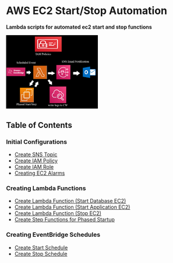 # AWS EC2 Start/Stop Automation
**Lambda scripts for automated ec2 start and stop functions**

<img src="/source/images/iam/lambda_flow.png" width=50% height=50%>
 
 
## Table of Contents
### Initial Configurations
- [Create SNS Topic]()
- [Create IAM Policy](how_to/create_iam_policy.md)
- [Create IAM Role](how_to/create_iam_role.md)
- [Creating EC2 Alarms]()

### Creating Lambda Functions
- [Create Lambda Function (Start Database EC2)]()
- [Create Lambda Function (Start Application EC2)]()
- [Create Lambda Function (Stop EC2)]()
- [Create Step Functions for Phased Startup]()

### Creating EventBridge Schedules
- [Create Start Schedule]()
- [Create Stop Schedule]()
